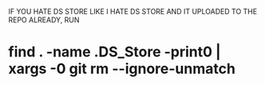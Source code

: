 IF YOU HATE DS STORE LIKE I HATE DS STORE AND IT UPLOADED TO THE REPO ALREADY, RUN
# find . -name .DS_Store -print0 | xargs -0 git rm --ignore-unmatch